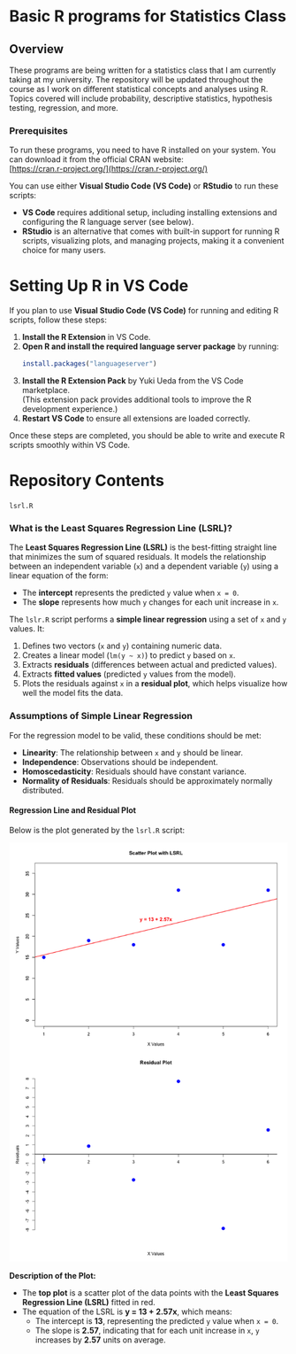 # Basic R programs for Statistics Class

## Overview
These programs are being written for a statistics class that I am currently taking at my university. The repository will be updated throughout the course as I work on different statistical concepts and analyses using R. Topics covered will include probability, descriptive statistics, hypothesis testing, regression, and more.

### Prerequisites
To run these programs, you need to have R installed on your system. You can download it from the official CRAN website:  
[https://cran.r-project.org/](https://cran.r-project.org/)

You can use either **Visual Studio Code (VS Code)** or **RStudio** to run these scripts:

- **VS Code** requires additional setup, including installing extensions and configuring the R language server (see below).
- **RStudio** is an alternative that comes with built-in support for running R scripts, visualizing plots, and managing projects, making it a convenient choice for many users.

# Setting Up R in VS Code

If you plan to use **Visual Studio Code (VS Code)** for running and editing R scripts, follow these steps:

1. **Install the R Extension** in VS Code.
2. **Open R and install the required language server package** by running:
   ```r
   install.packages("languageserver")
   ```
3. **Install the R Extension Pack** by Yuki Ueda from the VS Code marketplace.  
   (This extension pack provides additional tools to improve the R development experience.)
4. **Restart VS Code** to ensure all extensions are loaded correctly.

Once these steps are completed, you should be able to write and execute R scripts smoothly within VS Code.


# Repository Contents

`lsrl.R`

### What is the Least Squares Regression Line (LSRL)?
The **Least Squares Regression Line (LSRL)** is the best-fitting straight line that minimizes the sum of squared residuals. It models the relationship between an independent variable (`x`) and a dependent variable (`y`) using a linear equation of the form:

- The **intercept** represents the predicted `y` value when `x = 0`.
- The **slope** represents how much `y` changes for each unit increase in `x`.

The `lslr.R` script performs a **simple linear regression** using a set of `x` and `y` values. It:

1. Defines two vectors (`x` and `y`) containing numeric data.
2. Creates a linear model (`lm(y ~ x)`) to predict `y` based on `x`.
3. Extracts **residuals** (differences between actual and predicted values).
4. Extracts **fitted values** (predicted `y` values from the model).
5. Plots the residuals against `x` in a **residual plot**, which helps visualize how well the model fits the data.

### Assumptions of Simple Linear Regression
For the regression model to be valid, these conditions should be met:

- **Linearity**: The relationship between `x` and `y` should be linear.
- **Independence**: Observations should be independent.
- **Homoscedasticity**: Residuals should have constant variance.
- **Normality of Residuals**: Residuals should be approximately normally distributed.

#### Regression Line and Residual Plot
Below is the plot generated by the `lsrl.R` script:

![LSRL Plot](images/plot.png)

**Description of the Plot:**
- The **top plot** is a scatter plot of the data points with the **Least Squares Regression Line (LSRL)** fitted in red.
- The equation of the LSRL is **y = 13 + 2.57x**, which means:
  - The intercept is **13**, representing the predicted `y` value when `x = 0`.
  - The slope is **2.57**, indicating that for each unit increase in `x`, `y` increases by **2.57** units on average.